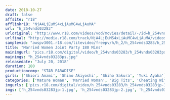```yaml
---
date: 2018-10-27
draft: false
affsite: "r18"
afflinkr18: "NjA4LjEuMS4xLjAuMC4wLjAuMA"
url: "h_254vnds03283"
urloriginal: "http://www.r18.com/videos/vod/movies/detail/-/id=h_254vnds03283"
urlfinal: "http://media.r18.com/track/NjA4LjEuMS4xLjAuMC4wLjAuMA/videos/vod/movies/detail/-/id=h_254vnds03283"
samplevid: "awspv3001.r18.com/litevideo/freepv/h/h_2/h_254vnds3283/h_254vnds3283_dmb_w.mp4"
title: "Married Women Joint Party 180 Mins"
mainimgurl: "pics.r18.com/digital/video/h_254vnds03283/h_254vnds03283ps.jpg"
mainimgs: "h_254vnds03283ps.jpg"
releasedate: "July 20, 2018"
duration: 180
productioncomp: "STAR PARADISE"
girls: ['Shiori Amami', 'Shino Akiyoshi', 'Shiho Sakura', 'Yuki Ayaha']
categories: ['Mature Woman', 'Married Woman', 'Big Tits', 'Cheating Wife', 'Hi-Def']
imgurls: ['pics.r18.com/digital/video/h_254vnds03283/h_254vnds03283jp-1.jpg', 'pics.r18.com/digital/video/h_254vnds03283/h_254vnds03283jp-2.jpg', 'pics.r18.com/digital/video/h_254vnds03283/h_254vnds03283jp-3.jpg', 'pics.r18.com/digital/video/h_254vnds03283/h_254vnds03283jp-4.jpg', 'pics.r18.com/digital/video/h_254vnds03283/h_254vnds03283jp-5.jpg', 'pics.r18.com/digital/video/h_254vnds03283/h_254vnds03283jp-6.jpg', 'pics.r18.com/digital/video/h_254vnds03283/h_254vnds03283jp-7.jpg', 'pics.r18.com/digital/video/h_254vnds03283/h_254vnds03283jp-8.jpg', 'pics.r18.com/digital/video/h_254vnds03283/h_254vnds03283jp-9.jpg', 'pics.r18.com/digital/video/h_254vnds03283/h_254vnds03283jp-10.jpg', 'pics.r18.com/digital/video/h_254vnds03283/h_254vnds03283jp-11.jpg', 'pics.r18.com/digital/video/h_254vnds03283/h_254vnds03283jp-12.jpg', 'pics.r18.com/digital/video/h_254vnds03283/h_254vnds03283jp-13.jpg', 'pics.r18.com/digital/video/h_254vnds03283/h_254vnds03283jp-14.jpg', 'pics.r18.com/digital/video/h_254vnds03283/h_254vnds03283jp-15.jpg', 'pics.r18.com/digital/video/h_254vnds03283/h_254vnds03283jp-16.jpg', 'pics.r18.com/digital/video/h_254vnds03283/h_254vnds03283jp-17.jpg', 'pics.r18.com/digital/video/h_254vnds03283/h_254vnds03283jp-18.jpg', 'pics.r18.com/digital/video/h_254vnds03283/h_254vnds03283jp-19.jpg', 'pics.r18.com/digital/video/h_254vnds03283/h_254vnds03283jp-20.jpg']
imgs: ['h_254vnds03283jp-1.jpg', 'h_254vnds03283jp-2.jpg', 'h_254vnds03283jp-3.jpg', 'h_254vnds03283jp-4.jpg', 'h_254vnds03283jp-5.jpg', 'h_254vnds03283jp-6.jpg', 'h_254vnds03283jp-7.jpg', 'h_254vnds03283jp-8.jpg', 'h_254vnds03283jp-9.jpg', 'h_254vnds03283jp-10.jpg', 'h_254vnds03283jp-11.jpg', 'h_254vnds03283jp-12.jpg', 'h_254vnds03283jp-13.jpg', 'h_254vnds03283jp-14.jpg', 'h_254vnds03283jp-15.jpg', 'h_254vnds03283jp-16.jpg', 'h_254vnds03283jp-17.jpg', 'h_254vnds03283jp-18.jpg', 'h_254vnds03283jp-19.jpg', 'h_254vnds03283jp-20.jpg']
---
```

